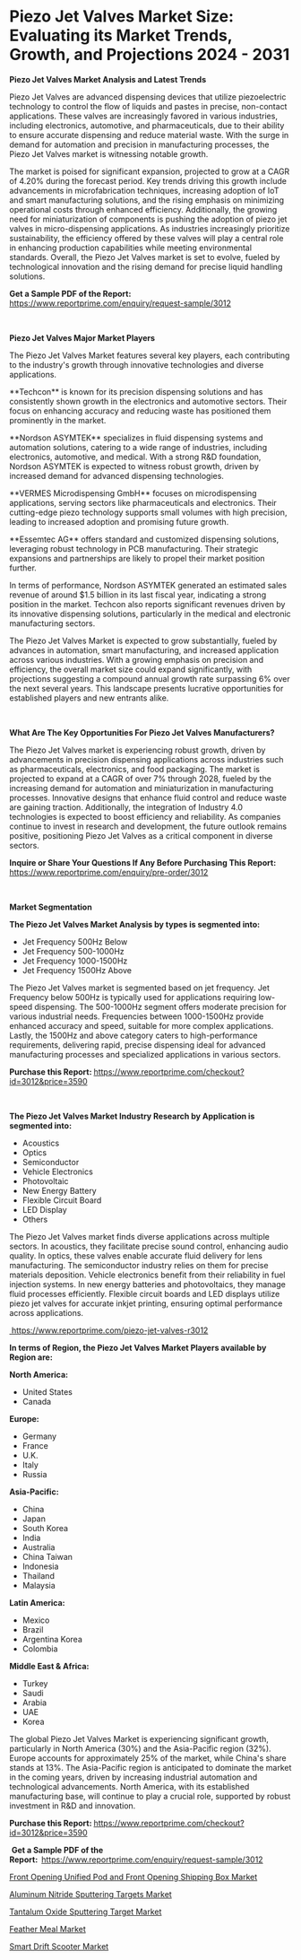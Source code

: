 <p><h1>Piezo Jet Valves Market Size: Evaluating its Market Trends, Growth, and Projections 2024 - 2031</h1></p><p><strong>Piezo Jet Valves Market Analysis and Latest Trends</strong></p>
<p><p>Piezo Jet Valves are advanced dispensing devices that utilize piezoelectric technology to control the flow of liquids and pastes in precise, non-contact applications. These valves are increasingly favored in various industries, including electronics, automotive, and pharmaceuticals, due to their ability to ensure accurate dispensing and reduce material waste. With the surge in demand for automation and precision in manufacturing processes, the Piezo Jet Valves market is witnessing notable growth.</p><p>The market is poised for significant expansion, projected to grow at a CAGR of 4.20% during the forecast period. Key trends driving this growth include advancements in microfabrication techniques, increasing adoption of IoT and smart manufacturing solutions, and the rising emphasis on minimizing operational costs through enhanced efficiency. Additionally, the growing need for miniaturization of components is pushing the adoption of piezo jet valves in micro-dispensing applications. As industries increasingly prioritize sustainability, the efficiency offered by these valves will play a central role in enhancing production capabilities while meeting environmental standards. Overall, the Piezo Jet Valves market is set to evolve, fueled by technological innovation and the rising demand for precise liquid handling solutions.</p></p>
<p><strong>Get a Sample PDF of the Report:&nbsp;</strong> <a href="https://www.reportprime.com/enquiry/request-sample/3012">https://www.reportprime.com/enquiry/request-sample/3012</a></p>
<p>&nbsp;</p>
<p><strong>Piezo Jet Valves Major Market Players</strong></p>
<p><p>The Piezo Jet Valves Market features several key players, each contributing to the industry's growth through innovative technologies and diverse applications. </p><p>**Techcon** is known for its precision dispensing solutions and has consistently shown growth in the electronics and automotive sectors. Their focus on enhancing accuracy and reducing waste has positioned them prominently in the market.</p><p>**Nordson ASYMTEK** specializes in fluid dispensing systems and automation solutions, catering to a wide range of industries, including electronics, automotive, and medical. With a strong R&D foundation, Nordson ASYMTEK is expected to witness robust growth, driven by increased demand for advanced dispensing technologies.</p><p>**VERMES Microdispensing GmbH** focuses on microdispensing applications, serving sectors like pharmaceuticals and electronics. Their cutting-edge piezo technology supports small volumes with high precision, leading to increased adoption and promising future growth.</p><p>**Essemtec AG** offers standard and customized dispensing solutions, leveraging robust technology in PCB manufacturing. Their strategic expansions and partnerships are likely to propel their market position further.</p><p>In terms of performance, Nordson ASYMTEK generated an estimated sales revenue of around $1.5 billion in its last fiscal year, indicating a strong position in the market. Techcon also reports significant revenues driven by its innovative dispensing solutions, particularly in the medical and electronic manufacturing sectors.</p><p>The Piezo Jet Valves Market is expected to grow substantially, fueled by advances in automation, smart manufacturing, and increased application across various industries. With a growing emphasis on precision and efficiency, the overall market size could expand significantly, with projections suggesting a compound annual growth rate surpassing 6% over the next several years. This landscape presents lucrative opportunities for established players and new entrants alike.</p></p>
<p>&nbsp;</p>
<p><strong>What Are The Key Opportunities For Piezo Jet Valves Manufacturers?</strong></p>
<p><p>The Piezo Jet Valves market is experiencing robust growth, driven by advancements in precision dispensing applications across industries such as pharmaceuticals, electronics, and food packaging. The market is projected to expand at a CAGR of over 7% through 2028, fueled by the increasing demand for automation and miniaturization in manufacturing processes. Innovative designs that enhance fluid control and reduce waste are gaining traction. Additionally, the integration of Industry 4.0 technologies is expected to boost efficiency and reliability. As companies continue to invest in research and development, the future outlook remains positive, positioning Piezo Jet Valves as a critical component in diverse sectors.</p></p>
<p><strong>Inquire or Share Your Questions If Any Before Purchasing This Report:</strong> <a href="https://www.reportprime.com/enquiry/pre-order/3012">https://www.reportprime.com/enquiry/pre-order/3012</a></p>
<p>&nbsp;</p>
<p><strong>Market Segmentation</strong></p>
<p><strong>The Piezo Jet Valves Market Analysis by types is segmented into:</strong></p>
<p><ul><li>Jet Frequency 500Hz Below</li><li>Jet Frequency 500-1000Hz</li><li>Jet Frequency 1000-1500Hz</li><li>Jet Frequency 1500Hz Above</li></ul></p>
<p><p>The Piezo Jet Valves market is segmented based on jet frequency. Jet Frequency below 500Hz is typically used for applications requiring low-speed dispensing. The 500-1000Hz segment offers moderate precision for various industrial needs. Frequencies between 1000-1500Hz provide enhanced accuracy and speed, suitable for more complex applications. Lastly, the 1500Hz and above category caters to high-performance requirements, delivering rapid, precise dispensing ideal for advanced manufacturing processes and specialized applications in various sectors.</p></p>
<p><strong>Purchase this Report:&nbsp;</strong><a href="https://www.reportprime.com/checkout?id=3012&price=3590">https://www.reportprime.com/checkout?id=3012&price=3590</a></p>
<p>&nbsp;</p>
<p><strong>The Piezo Jet Valves Market Industry Research by Application is segmented into:</strong></p>
<p><ul><li>Acoustics</li><li>Optics</li><li>Semiconductor</li><li>Vehicle Electronics</li><li>Photovoltaic</li><li>New Energy Battery</li><li>Flexible Circuit Board</li><li>LED Display</li><li>Others</li></ul></p>
<p><p>The Piezo Jet Valves market finds diverse applications across multiple sectors. In acoustics, they facilitate precise sound control, enhancing audio quality. In optics, these valves enable accurate fluid delivery for lens manufacturing. The semiconductor industry relies on them for precise materials deposition. Vehicle electronics benefit from their reliability in fuel injection systems. In new energy batteries and photovoltaics, they manage fluid processes efficiently. Flexible circuit boards and LED displays utilize piezo jet valves for accurate inkjet printing, ensuring optimal performance across applications.</p></p>
<p><a href="https://www.reportprime.com/piezo-jet-valves-r3012">&nbsp;https://www.reportprime.com/piezo-jet-valves-r3012</a></p>
<p><strong>In terms of Region, the Piezo Jet Valves Market Players available by Region are:</strong></p>
<p>
    <p> <strong> North America: </strong>
        <ul>
            <li>United States</li>
            <li>Canada</li>
        </ul>
        </p> 
    <p> <strong> Europe: </strong>
        <ul>
            <li>Germany</li>
            <li>France</li>
            <li>U.K.</li>
            <li>Italy</li>
            <li>Russia</li>
        </ul>
        </p> 
    <p> <strong> Asia-Pacific: </strong>
        <ul>
            <li>China</li>
            <li>Japan</li>
            <li>South Korea</li>
            <li>India</li>
            <li>Australia</li>
            <li>China Taiwan</li>
            <li>Indonesia</li>
            <li>Thailand</li>
            <li>Malaysia</li>
        </ul>
        </p> 
    <p> <strong> Latin America: </strong>
        <ul>
            <li>Mexico</li>
            <li>Brazil</li>
            <li>Argentina Korea</li>
            <li>Colombia</li>
        </ul>
        </p> 
    <p> <strong> Middle East & Africa: </strong>
        <ul>
            <li>Turkey</li>
            <li>Saudi</li>
            <li>Arabia</li>
            <li>UAE</li>
            <li>Korea</li>
        </ul>
    </p>
    </p>
<p><p>The global Piezo Jet Valves Market is experiencing significant growth, particularly in North America (30%) and the Asia-Pacific region (32%). Europe accounts for approximately 25% of the market, while China's share stands at 13%. The Asia-Pacific region is anticipated to dominate the market in the coming years, driven by increasing industrial automation and technological advancements. North America, with its established manufacturing base, will continue to play a crucial role, supported by robust investment in R&D and innovation.</p></p>
<p><strong>Purchase this Report: </strong><a href="https://www.reportprime.com/checkout?id=3012&price=3590">https://www.reportprime.com/checkout?id=3012&price=3590</a></p>
<p>&nbsp;<strong>Get a Sample PDF of the Report:&nbsp;&nbsp;</strong><a href="https://www.reportprime.com/enquiry/request-sample/3012">https://www.reportprime.com/enquiry/request-sample/3012</a></p>
<p><strong></strong></p>
<p><p><a href="https://github.com/prosalinda88/Market-Research-Report-List-6/blob/main/front-opening-unified-pod-and-front-opening-shipping-box-market.md">Front Opening Unified Pod and Front Opening Shipping Box Market</a></p><p><a href="https://issuu.com/reportprime-2/docs/aluminum-nitride-sputtering-targets_7cd7e532456008">Aluminum Nitride Sputtering Targets Market</a></p><p><a href="https://issuu.com/reportprime-2/docs/tantalum-oxide-sputtering-target-ma_2915deb16c76e5">Tantalum Oxide Sputtering Target Market</a></p><p><a href="https://www.linkedin.com/pulse/future-feather-meal-market-global-forecast-trends-2024--hpiyc?trackingId=5cNWzcSJRqmecWbRMk0Axw%3D%3D">Feather Meal Market</a></p><p><a href="https://www.linkedin.com/pulse/navigating-smart-drift-scooter-market-expert-analysis-forecast-r2pwe?trackingId=7itT3q%2BORES0Y3pAS0XB%2BQ%3D%3D">Smart Drift Scooter Market</a></p></p>